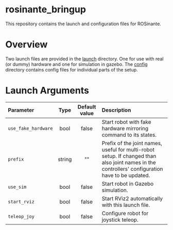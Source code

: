 # rosinante_bringup
This repository contains the launch and configuration files for ROSinante.

# Overview
Two launch files are provided in the [launch](/launch) directory. One for use with real (or dummy) hardware and one for simulation in gazebo.
The [config](/config) directory contains config files for individual parts of the setup.

# Launch Arguments
| Parameter |  Type  | Default value | Description |
|:-----|:--------:|:---:|:---|
| `use_fake_hardware` | bool | false | Start robot with fake hardware mirroring command to its states. |
| `prefix` | string | "" | Prefix of the joint names, useful for multi-robot setup. If changed than also joint names in the controllers' configuration have to be updated. |
| `use_sim` | bool | false | Start robot in Gazebo simulation. |
| `start_rviz` | bool | false | Start RViz2 automatically with this launch file. |
| `teleop_joy` | bool | false | Configure robot for joystick teleop. |